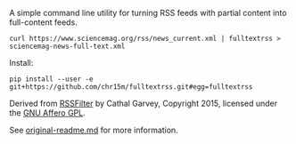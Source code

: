 A simple command line utility for turning RSS feeds with partial content into full-content feeds.

	curl https://www.sciencemag.org/rss/news_current.xml | fulltextrss > sciencemag-news-full-text.xml

Install:

	pip install --user -e git+https://github.com/chr15m/fulltextrss.git#egg=fulltextrss

Derived from [RSSFilter](https://github.com/cathalgarvey/rssfilter) by Cathal Garvey, Copyright 2015, licensed under the [GNU Affero GPL](https://gnu.org/licenses/agpl.txt).

See [original-readme.md](./original-readme.md) for more information.
